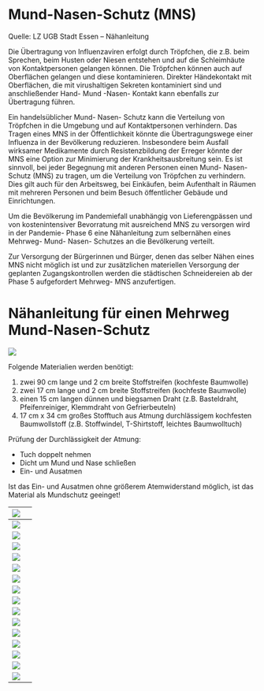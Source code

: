 # Mund-Nasen-Schutz (MNS)

Quelle: LZ UGB Stadt Essen – Nähanleitung

Die Übertragung von Influenzaviren erfolgt durch Tröpfchen, die z.B. beim Sprechen, beim Husten oder Niesen entstehen und auf die Schleimhäute von Kontaktpersonen gelangen können. Die Tröpfchen können auch auf Oberflächen gelangen und diese kontaminieren. Direkter Händekontakt mit Oberflächen, die mit virushaltigen Sekreten kontaminiert sind und anschließender Hand- Mund -Nasen- Kontakt kann ebenfalls zur Übertragung führen.

Ein handelsüblicher Mund- Nasen- Schutz kann die Verteilung von Tröpfchen in die Umgebung und auf Kontaktpersonen verhindern. Das Tragen eines MNS in der Öffentlichkeit könnte die Übertragungswege einer Influenza in der Bevölkerung reduzieren. Insbesondere beim Ausfall wirksamer Medikamente durch Resistenzbildung der Erreger könnte der MNS eine Option zur Minimierung der Krankheitsausbreitung sein. Es ist sinnvoll, bei jeder Begegnung mit anderen Personen einen Mund- Nasen- Schutz (MNS) zu tragen, um die Verteilung von Tröpfchen zu verhindern. Dies gilt auch für den Arbeitsweg, bei Einkäufen, beim Aufenthalt in Räumen mit mehreren Personen und beim Besuch öffentlicher Gebäude und Einrichtungen.

Um die Bevölkerung im Pandemiefall unabhängig von Lieferengpässen und von kostenintensiver Bevorratung mit ausreichend MNS zu versorgen wird in der Pandemie- Phase 6 eine Nähanleitung zum selbernähen eines Mehrweg- Mund- Nasen- Schutzes an die Bevölkerung verteilt.

Zur Versorgung der Bürgerinnen und Bürger, denen das selber Nähen eines MNS nicht möglich ist und zur zusätzlichen materiellen Versorgung der geplanten Zugangskontrollen werden die städtischen Schneidereien ab der Phase 5 aufgefordert Mehrweg- MNS anzufertigen.

# Nähanleitung für einen Mehrweg Mund-Nasen-Schutz

![](img/01.jpg)

Folgende Materialien werden benötigt:
1. zwei 90 cm lange und 2 cm breite Stoffstreifen (kochfeste Baumwolle)
2. zwei 17 cm lange und 2 cm breite Stoffstreifen (kochfeste Baumwolle)
3. einen 15 cm langen dünnen und biegsamen Draht (z.B. Basteldraht, Pfeifenreiniger, Klemmdraht von Gefrierbeuteln)
4. 17 cm x 34 cm großes Stofftuch aus Atmung durchlässigem kochfesten Baumwollstoff (z.B. Stoffwindel, T-Shirtstoff, leichtes Baumwolltuch)

Prüfung der Durchlässigkeit der Atmung:
 - Tuch doppelt nehmen
 - Dicht um Mund und Nase schließen
 - Ein- und Ausatmen
 
 Ist das Ein- und Ausatmen ohne größerem Atemwiderstand möglich, ist das Material als Mundschutz geeinget!

| ![](img/02.jpg) |    |
| --------------- |:--:|
| ![](img/03.jpg) |    |
| ![](img/04.jpg) |    |
| ![](img/05.jpg) |    |
| ![](img/06.jpg) |    |
| ![](img/07.jpg) |    |
| ![](img/08.jpg) |    |
| ![](img/09.jpg) |    |
| ![](img/10.jpg) |    |
| ![](img/11.jpg) |    |
| ![](img/12.jpg) |    |
| ![](img/13.jpg) |    |
| ![](img/14.jpg) |    |
| ![](img/15.jpg) |    |
| ![](img/16.jpg) |    |
| ![](img/17.jpg) |    |